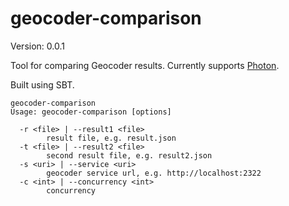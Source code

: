 # geocoder-comparison

Version: 0.0.1

Tool for comparing Geocoder results. Currently supports [Photon](https://github.com/komoot/photon).

Built using SBT.

```
geocoder-comparison
Usage: geocoder-comparison [options]

  -r <file> | --result1 <file>
        result file, e.g. result.json
  -t <file> | --result2 <file>
        second result file, e.g. result2.json
  -s <uri> | --service <uri>
        geocoder service url, e.g. http://localhost:2322
  -c <int> | --concurrency <int>
        concurrency
```
